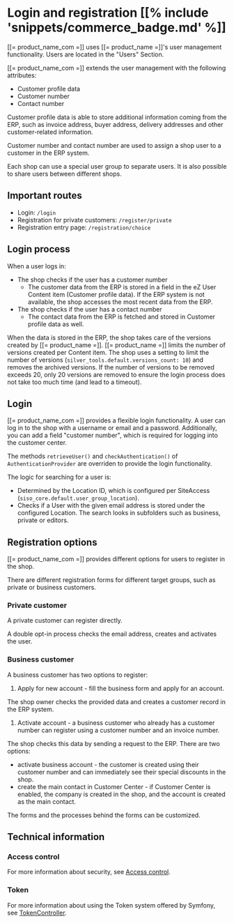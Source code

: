# Login and registration [[% include 'snippets/commerce_badge.md' %]]

[[= product_name_com =]] uses [[= product_name =]]'s user management functionality. Users are located in the "Users" Section.

[[= product_name_com =]] extends the user management with the following attributes:

- Customer profile data
- Customer number
- Contact number

Customer profile data is able to store additional information coming from the ERP,
such as invoice address, buyer address, delivery addresses and other customer-related information. 

Customer number and contact number are used to assign a shop user to a customer in the ERP system.

Each shop can use a special user group to separate users. It is also possible to share users between different shops.

## Important routes

- Login: `/login`
- Registration for private customers: `/register/private`
- Registration entry page: `/registration/choice`

## Login process

When a user logs in:

- The shop checks if the user has a customer number 
    - The customer data from the ERP is stored in a field in the eZ User Content item (Customer profile data). If the ERP system is not available, the shop accesses the most recent data from the ERP.
- The shop checks if the user has a contact number  
    - The contact data from the ERP is fetched and stored in Customer profile data as well.

When the data is stored in the ERP, the shop takes care of the versions created by [[= product_name =]].
[[= product_name =]] limits the number of versions created per Content item.
The shop uses a setting to limit the number of versions (`silver_tools.default.versions_count: 10`) and removes the archived versions.
If the number of versions to be removed exceeds 20, only 20 versions are removed to ensure the login process does not take too much time (and lead to a timeout). 

## Login

[[= product_name_com =]] provides a flexible login functionality. A user can log in to the shop with a username or email and a password.
Additionally, you can add a field "customer number", which is required for logging into the customer center.

The methods `retrieveUser()` and `checkAuthentication()` of `AuthenticationProvider` are overriden to provide the login functionality.

The logic for searching for a user is:

- Determined by the Location ID, which is configured per SiteAccess (`siso_core.default.user_group_location`).
- Checks if a User with the given email address is stored under the configured Location.
The search looks in subfolders such as business, private or editors.

## Registration options

[[= product_name_com =]] provides different options for users to register in the shop. 

There are different registration forms for different target groups, such as private or business customers.

### Private customer

A private customer can register directly.

A double opt-in process checks the email address, creates and activates the user.

### Business customer

A business customer has two options to register:

1. Apply for new account - fill the business form and apply for an account.   

The shop owner checks the provided data and creates a customer record in the ERP system.

1. Activate account - a business customer who already has a customer number can register using a customer number and an invoice number.

The shop checks this data by sending a request to the ERP. There are two options:

- activate business account - the customer is created using their customer number and can immediately see their special discounts in the shop.
- create the main contact in Customer Center - if Customer Center is enabled, the company is created in the shop, and the account is created as the main contact.  

The forms and the processes behind the forms can be customized.

## Technical information

### Access control

For more information about security, see [Access control](../user_management/access_control.md).

### Token

For more information about using the Token system offered by Symfony, see [TokenController](../user_management/token/tokencontroller.md).

